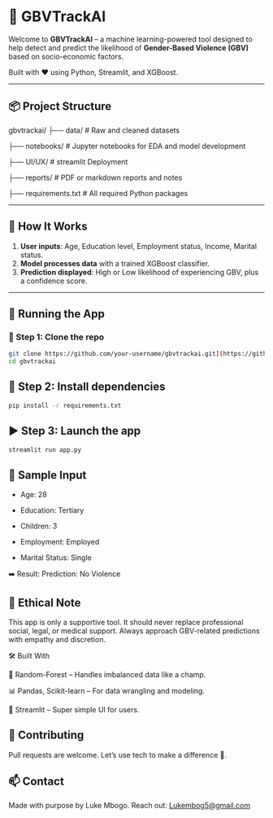 # 🚨 GBVTrackAI

Welcome to **GBVTrackAI** – a machine learning-powered tool designed to help detect and predict the likelihood of **Gender-Based Violence (GBV)** based on socio-economic factors.

Built with ❤️ using Python, Streamlit, and XGBoost.

---

## 📦 Project Structure

gbvtrackai/
├── data/ # Raw and cleaned datasets

├── notebooks/ # Jupyter notebooks for EDA and model development

├── UI/UX/ # streamlit Deployment

├── reports/ # PDF or markdown reports and notes

├── requirements.txt # All required Python packages

---

## 🧠 How It Works

1. **User inputs**: Age, Education level, Employment status, Income, Marital status.
2. **Model processes data** with a trained XGBoost classifier.
3. **Prediction displayed**: High or Low likelihood of experiencing GBV, plus a confidence score.

---

## 🚀 Running the App

### 🔧 Step 1: Clone the repo

```bash
git clone https://github.com/your-username/gbvtrackai.git](https://github.com/Lukembogo-dot/GBV_Prediction.git
cd gbvtrackai
```
## 🐍 Step 2: Install dependencies

```bash
pip install -r requirements.txt
```
## ▶️ Step 3: Launch the app

```bash
streamlit run app.py
```

## 🧪 Sample Input

- Age: 28

- Education: Tertiary

- Children: 3

- Employment: Employed

- Marital Status: Single

➡️ Result: Prediction: No Violence

## 🔐 Ethical Note

This app is only a supportive tool. It should never replace professional social, legal, or medical support. Always approach GBV-related predictions with empathy and discretion.

🛠️ Built With

🧠 Random-Forest – Handles imbalanced data like a champ.

📊 Pandas, Scikit-learn – For data wrangling and modeling.

🎈 Streamlit – Super simple UI for users.

## 🙌 Contributing
Pull requests are welcome. Let’s use tech to make a difference 💪.

## 📫 Contact
Made with purpose by Luke Mbogo.
Reach out: Lukembog5@gmail.com
